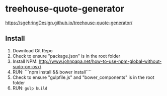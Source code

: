 # treehouse-quote-generator
https://sgehringDesign.github.io/treehouse-quote-generator/

## Install
1. Download Git Repo
2. Check to ensure "package.json" is in the root folder
3. Install NPM: http://www.johnpapa.net/how-to-use-npm-global-without-sudo-on-osx/
4. RUN: ```npm install && bower install````
5. Check to ensure "gulpfile.js" and "bower_components" is in the root folder
8. RUN: ```gulp build```


